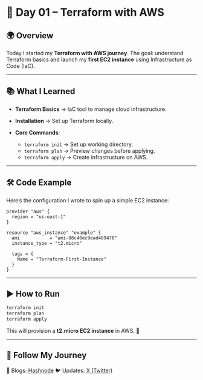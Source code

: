

# 🚀 Day 01 – Terraform with AWS

## 🌍 Overview

Today I started my **Terraform with AWS journey**.
The goal: understand Terraform basics and launch my **first EC2 instance** using Infrastructure as Code (IaC).

---

## 📚 What I Learned

* **Terraform Basics** → IaC tool to manage cloud infrastructure.
* **Installation** → Set up Terraform locally.
* **Core Commands**:

  * `terraform init` → Set up working directory.
  * `terraform plan` → Preview changes before applying.
  * `terraform apply` → Create infrastructure on AWS.

---

## 🛠️ Code Example

Here’s the configuration I wrote to spin up a simple EC2 instance:

```hcl
provider "aws" {
  region = "us-east-1"
}

resource "aws_instance" "example" {
  ami           = "ami-08c40ec9ead489470"
  instance_type = "t2.micro"

  tags = {
    Name = "Terraform-First-Instance"
  }
}
```

---

## ▶️ How to Run

```bash
terraform init
terraform plan
terraform apply
```

This will provision a **t2.micro EC2 instance** in AWS. 🎉

---

## 🔗 Follow My Journey

📖 Blogs: [Hashnode](https://abdulraheem.hashnode.dev) 
🐦 Updates: [X (Twitter)](https://x.com/Abdulraheem183)



